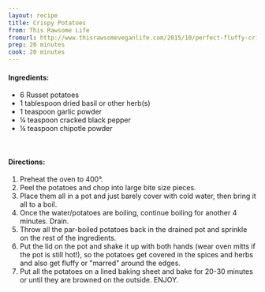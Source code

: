 ```yaml
---
layout: recipe
title: Crispy Potatoes
from: This Rawsome Life
fromurl: http://www.thisrawsomeveganlife.com/2015/10/perfect-fluffy-cripsy-potatoes.html#.Vj2HJZcjyx7
prep: 20 minutes
cook: 20 minutes
---
```


#### Ingredients:

* 6 Russet potatoes
* 1 tablespoon dried basil or other herb(s)
* 1 teaspoon garlic powder
* ¼ teaspoon cracked black pepper
* ¼ teaspoon chipotle powder

<br>

#### Directions:

1. Preheat the oven to 400°. 
2. Peel the potatoes and chop into large bite size pieces. 
3. Place them all in a pot and just barely cover with cold water, then bring it all to a boil. 
4. Once the water/potatoes are boiling, continue boiling for another 4 minutes. Drain. 
5. Throw all the par-boiled potatoes back in the drained pot and sprinkle on the rest of the ingredients. 
6. Put the lid on the pot and shake it up with both hands (wear oven mitts if the pot is still hot!), so the potatoes get covered in the spices and herbs and also get fluffy or "marred" around the edges.
7. Put all the potatoes on a lined baking sheet and bake for 20-30 minutes or until they are browned on the outside. ENJOY.
